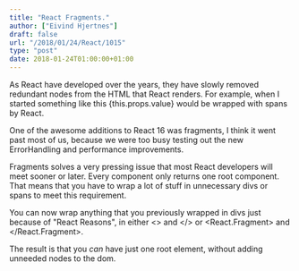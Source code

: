 ```yaml
---
title: "React Fragments."
author: ["Eivind Hjertnes"]
draft: false
url: "/2018/01/24/React/1015"
type: "post"
date: 2018-01-24T01:00:00+01:00
---
```


As React have developed over the years, they have slowly removed
redundant nodes from the HTML that React renders. For example, when I
started something like this {this.props.value} would be wrapped with
spans by React.

One of the awesome additions to React 16 was fragments, I think it went
past most of us, because we were too busy testing out the new
ErrorHandling and performance improvements.

Fragments solves a very pressing issue that most React developers will
meet sooner or later. Every component only returns one root component.
That means that you have to wrap a lot of stuff in unnecessary divs or
spans to meet this requirement.

You can now wrap anything that you previously wrapped in divs just
because of "React Reasons", in either <> and </> or <React.Fragment> and
</React.Fragment>.

The result is that you _can_ have just one root element, without adding
unneeded nodes to the dom.
